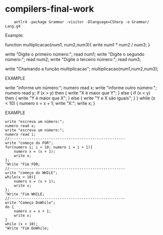 # compilers-final-work

```
    antlr4 -package Grammar -visitor -Dlanguage=CSharp -o Grammar/ Lang.g4 
```

Example:

function multiplicacao(num1, num2,num3){
    write num1 * num2 / num3;
}

write "Digite o primeiro número:";
read num1;
write "Digite o segundo número:";
read num2;
write "Digite o terceiro número:";
read num3;



write "Chamando a função multiplicacao";
multiplicacao(num1,num2,num3);


EXAMPLE

write "informe um número:";
numero read x;
write "informe outro número:";
numero read y;
if (x > y) then {
  write "X é maior que Y";
} else { 
  if (x < y) then {
    write "Y é maior que X";
  } else {
    write "Y e X são iguais"; 
  }
}
while (x < 10) {
    numero x = x + 1;
    write "X:";
    write x;
}

EXAMPLE

```
write "escreva um número:";
numero read x;
write "escreva um número:";
numero read i;
//-----------------------------------------------------
write "começo do FOR";
for(numero i; i < 10; numero i = i + 1){
    numero x = (x + 1);
    write x;
};
"Write "Fim FOR;
//-----------------------------------------------------
write "começo do WHILE";
while(x < 10){
    numero x = (x + 1);
    write x;
};
"Write "Fim WHILE;
//-----------------------------------------------------
write "Começo DoWhile";
do {
    numero x = x + 1;
    write x;
}
while (x < 10);
"Write "Fim DoWhile;

```